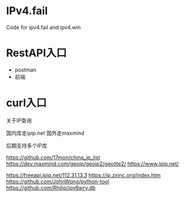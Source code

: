 # IPv4.fail
Code for ipv4.fail and ipv4.win


# RestAPI入口
* postman
* 前端

# curl入口



关于IP查询

国内库走ipip.net 国外走maxmind

后期支持多个IP库


https://github.com/17mon/china_ip_list
https://dev.maxmind.com/geoip/geoip2/geolite2/
https://www.ipip.net/

https://freeapi.ipip.net/112.31.13.3
https://ip.zxinc.org/index.htm
https://github.com/JohnWong/python-tool
https://github.com/Rhilip/ipv6wry.db
